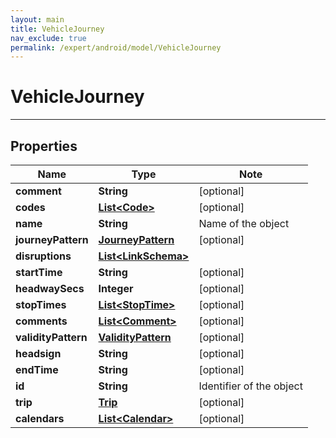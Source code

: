 ```yaml
---
layout: main
title: VehicleJourney
nav_exclude: true
permalink: /expert/android/model/VehicleJourney
---
```


# VehicleJourney

---

## Properties

Name | Type | Note
---- | ---- | ----
**comment** | **String** | [optional] 
**codes** | [**List&lt;Code&gt;**](Code.md) | [optional] 
**name** | **String** | Name of the object 
**journeyPattern** | [**JourneyPattern**](JourneyPattern.md) | [optional] 
**disruptions** | [**List&lt;LinkSchema&gt;**](LinkSchema.md) | 
**startTime** | **String** | [optional] 
**headwaySecs** | **Integer** | [optional] 
**stopTimes** | [**List&lt;StopTime&gt;**](StopTime.md) | [optional] 
**comments** | [**List&lt;Comment&gt;**](Comment.md) | [optional] 
**validityPattern** | [**ValidityPattern**](ValidityPattern.md) | [optional] 
**headsign** | **String** | [optional] 
**endTime** | **String** | [optional] 
**id** | **String** | Identifier of the object 
**trip** | [**Trip**](Trip.md) | [optional] 
**calendars** | [**List&lt;Calendar&gt;**](Calendar.md) | [optional] 

